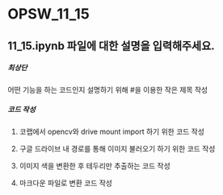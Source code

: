 # OPSW_11_15
## 11_15.ipynb 파일에 대한 설명을 입력해주세요.

##### 최상단
어떤 기능을 하는 코드인지 설명하기 위해 #을 이용한 작은 제목 작성
##### 코드 작성
1. 코랩에서 opencv와 drive mount import 하기 위한 코드 작성

2. 구글 드라이브 내 경로를 통해 이미지 불러오기 하기 위한 코드 작성

3. 이미지 색을 변환한 후 테두리만 추출하는 코드 작성

4. 마크다운 파일로 변환 코드 작성

